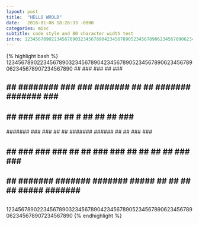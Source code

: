 ```yaml
---
layout: post
title:  "HELLO WROLD"
date:   2016-01-08 18:26:33 -0800
categories: misc
subtitle: code style and 80 character width test
intro: 12345678902234567890323456789042345678905234567890623456789062345678907234567890
---
```

{% highlight bash %}
12345678902234567890323456789042345678905234567890623456789062345678907234567890
                                              ##
                ###     ###                   ##                  ###
##  ## ######## ###     ###   #######    ##   ## ####### #######  ###    #######
##  ##          ###     ###         ##   ## # ##       ##      ## ###          ##
######  ####### ###     ###    ##   ##   #######  ######  ##   ## ###     ###  ##
##  ##  ###     ###     ###    ##   ##   ### ###  ##  ##  ##   ## ###     ###  ##
##  ##  ####### ####### ####### #####    ##   ##  ##   ##  #####  ####### ######
##
12345678902234567890323456789042345678905234567890623456789062345678907234567890
{% endhighlight %}
